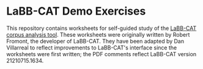 # LaBB-CAT Demo Exercises

This repository contains worksheets for self-guided study of the [LaBB-CAT corpus analysis tool](https://labbcat.canterbury.ac.nz/). These worksheets were originally written by Robert Fromont, the developer of LaBB-CAT. They have been adapted by Dan Villarreal to reflect improvements to LaBB-CAT's interface since the worksheets were first written; the PDF comments reflect LaBB-CAT version 21210715.1634.

